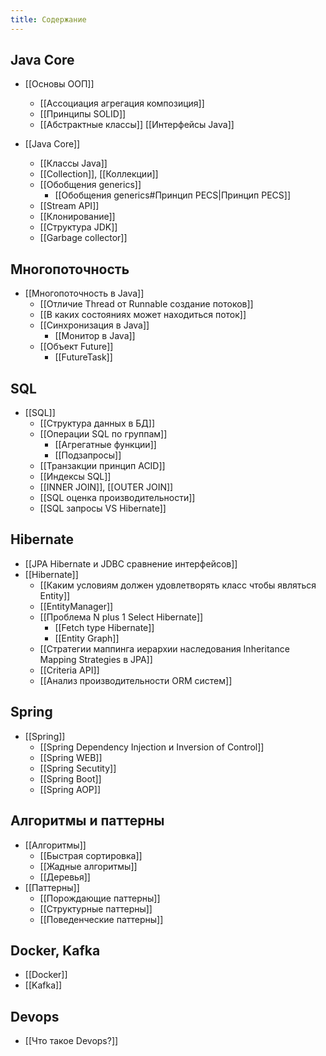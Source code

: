 ```yaml
---
title: Содержание
---
```

## Java Core

- [[Основы ООП]]
	- [[Ассоциация агрегация композиция]]
	- [[Принципы SOLID]]
	- [[Абстрактные классы]] [[Интерфейсы Java]]

- [[Java Core]]
	- [[Классы Java]]
	- [[Collection]], [[Коллекции]]
	- [[Обобщения generics]]
		- [[Обобщения generics#Принцип PECS|Принцип PECS]]
	- [[Stream API]]
	- [[Клонирование]]
	- [[Структура JDK]]
	- [[Garbage collector]]
## Многопоточность

- [[Многопоточность в Java]]
	- [[Отличие Thread от Runnable создание потоков]]
	- [[В каких состояниях может находиться поток]]
	- [[Синхронизация в Java]]
		- [[Монитор в Java]]
	- [[Объект Future]]
		- [[FutureTask]]

## SQL

- [[SQL]]
	- [[Структура данных в БД]]
	- [[Операции SQL по группам]]
		- [[Агрегатные функции]]
		- [[Подзапросы]]
	- [[Транзакции принцип ACID]]
	- [[Индексы SQL]]
	- [[INNER JOIN]], [[OUTER JOIN]]
	- [[SQL оценка производительности]] 
	- [[SQL запросы VS Hibernate]]


## Hibernate

- [[JPA Hibernate и JDBC сравнение интерфейсов]]
- [[Hibernate]]
	- [[Каким условиям должен удовлетворять класс чтобы являться Entity]]
	- [[EntityManager]]
	- [[Проблема N plus 1 Select Hibernate]]
		- [[Fetch type Hibernate]]
		- [[Entity Graph]]
	- [[Cтратегии маппинга иерархии наследования Inheritance Mapping Strategies в JPA]]
	- [[Criteria API]]
	- [[Анализ производительности ORM систем]]
## Spring

- [[Spring]]
	- [[Spring Dependency Injection и Inversion of Control]]
	- [[Spring WEB]]
	- [[Spring Secutity]]
	- [[Spring Boot]]
	- [[Spring AOP]]
## Алгоритмы и паттерны

- [[Алгоритмы]]
	- [[Быстрая сортировка]]
	- [[Жадные алгоритмы]]
	- [[Деревья]]
- [[Паттерны]]
	- [[Порождающие паттерны]]
	- [[Структурные паттерны]]
	- [[Поведенческие паттерны]]

## Docker, Kafka

- [[Docker]]
- [[Kafka]]
## Devops
- [[Что такое Devops?]]